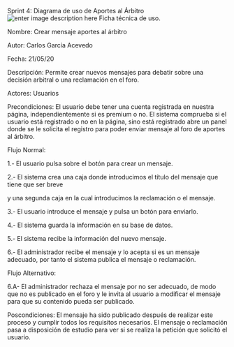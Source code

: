﻿
Sprint 4: Diagrama de uso de Aportes al Árbitro
![enter image description here](https://imgur.com/Plvdf30.png)
Ficha técnica de uso.

Nombre: Crear mensaje aportes al árbitro

Autor: Carlos García Acevedo

Fecha: 21/05/20

Descripción: Permite crear nuevos mensajes para debatir sobre una decisión arbitral o una reclamación en el foro.

Actores: Usuarios

Precondiciones: El usuario debe tener una cuenta registrada en nuestra página, independientemente si es premium o no.
El sistema comprueba si el usuario está registrado o no en la página, sino está registrado abre un panel donde se le solicita el registro para poder enviar mensaje al foro de aportes al árbitro.


Flujo Normal:

1.- El usuario pulsa sobre el botón para crear un mensaje.

2.- El sistema crea una caja donde introducimos el título del mensaje que tiene que ser breve

y una segunda caja en la cual introducimos la reclamación o el mensaje.

3.- El usuario introduce el mensaje y pulsa un botón para enviarlo.

4.- El sistema guarda la información en su base de datos.

5.- El sistema recibe la información del nuevo mensaje.

6.- El administrador recibe el mensaje y lo acepta si es un mensaje adecuado, por tanto el sistema publica el mensaje o reclamación.

Flujo Alternativo:

6.A- El administrador rechaza el mensaje por no ser adecuado, de modo que no es publicado en el foro y le invita al usuario a modificar el mensaje para que su contenido pueda ser publicado.

Poscondiciones: El mensaje ha sido publicado después de realizar este proceso y cumplir todos los requisitos necesarios. El mensaje o reclamación pasa a disposición de estudio para ver si se realiza la petición que solicitó el usuario.
